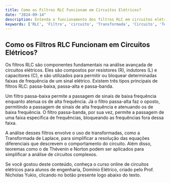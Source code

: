 ```yaml
---
title: Como os Filtros RLC Funcionam em Circuitos Elétricos?
date: "2024-09-14"
description: Entenda o funcionamento dos filtros RLC em circuitos elétricos e sua importância na análise avançada de circuitos.
keywords: ['RLC', 'Filtro', 'circuito', 'Transformada', 'Circuito', 'Teorema']
---
```


## Como os Filtros RLC Funcionam em Circuitos Elétricos?

Os filtros RLC são componentes fundamentais na análise avançada de circuitos elétricos. Eles são compostos por resistores (R), indutores (L) e capacitores (C), e são utilizados para permitir ou bloquear determinadas faixas de frequência de um sinal elétrico. Existem três tipos principais de filtros RLC: passa-baixa, passa-alta e passa-banda.

Um filtro passa-baixa permite a passagem de sinais de baixa frequência enquanto atenua os de alta frequência. Já o filtro passa-alta faz o oposto, permitindo a passagem de sinais de alta frequência e atenuando os de baixa frequência. O filtro passa-banda, por sua vez, permite a passagem de uma faixa específica de frequências, bloqueando as frequências fora dessa faixa.

A análise desses filtros envolve o uso de transformadas, como a Transformada de Laplace, para simplificar a resolução das equações diferenciais que descrevem o comportamento do circuito. Além disso, teoremas como o de Thévenin e Norton podem ser aplicados para simplificar a análise de circuitos complexos.

Se você gostou deste conteúdo, conheça o curso online de circuitos elétricos para alunos de engenharia, Domínio Elétrico, criado pelo Prof. Nicholas Yukio, clicando no botão presente logo abaixo do texto.